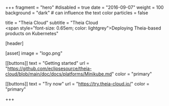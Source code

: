 +++
fragment = "hero"
#disabled = true
date = "2016-09-07"
weight = 100
background = "dark" # can influence the text color
particles = false

title = "Theia Cloud"
subtitle = "Theia Cloud<br/><span style=\"font-size: 0.65em; color: lightgrey\">Deploying Theia-based products on Kubernetes</span>"

[header]

[asset]
  image = "logo.png"

[[buttons]]
  text = "Getting started"
  url = "https://github.com/eclipsesource/theia-cloud/blob/main/doc/docs/platforms/Minikube.md"
  color = "primary"

[[buttons]]
  text = "Try now"
  url = "https://try.theia-cloud.io/"
  color = "primary"

+++
